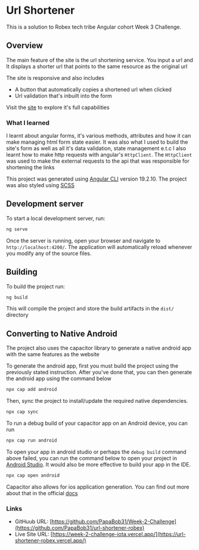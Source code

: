 # Url Shortener

This is a solution to Robex tech tribe Angular cohort Week 3 Challenge. 

## Overview

The main feature of the site is the url shortening service. You input a url and It 
displays a shorter url that points to the same resource as the original url

The site is responsive and also includes
- A button that automatically copies a shortened url when clicked
- Url validation that's inbuilt into the form


Visit the [site](https://url-shortener-robex.vercel.app/) to explore it's full capabilities

### What I learned
I learnt about angular forms, it's various methods, attributes and how it can make managing html form state easier. 
It was also what I used to build the site's form as well as all it's data validation, state management e.t.c
I also learnt how to make http requests with angular's `HttpClient`. The `HttpClient` was used to make the external
requests to the api that was responsible for shortening the links


This project was generated using [Angular CLI](https://github.com/angular/angular-cli) version 19.2.10. 
The project was also styled using [SCSS](https://sass-lang.com/)

## Development server

To start a local development server, run:

```bash
ng serve
```

Once the server is running, open your browser and navigate to `http://localhost:4200/`. The application will automatically reload whenever you modify any of the source files.

## Building

To build the project run:

```bash
ng build
```

This will compile the project and store the build artifacts in the `dist/` directory

## Converting to Native Android
The project also uses the capacitor library to generate a native android app with the same features as the website

To generate the android app, first you must build the project using the previously stated instruction.
After you've done that, you can then generate the android app using the command below

```bash
npx cap add android
```

Then, sync the project to install/update the required native dependencies.
```bash
npx cap sync
```

To run a debug build of your capacitor app on an Android device, you can run
```bash
npx cap run android
```

To open your app in android studio or perhaps the `debug build` command above failed, you can run the command below to open your project in [Android Studio](https://developer.android.com/studio). It would also be more effective to build your app in the IDE.
```bash
npx cap open android
```

Capacitor also allows for ios application generation. You can find out more about that in the official [docs](https://capacitorjs.com/docs/basics/workflow)

### Links

- GitHuub URL: [https://github.com/PapaBob31/Week-2-Challenge](https://github.com/PapaBob31/url-shortener-robex)
- Live Site URL: [https://week-2-challenge-iota.vercel.app/](https://url-shortener-robex.vercel.app/)
